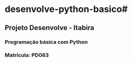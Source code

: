 # desenvolve-python-basico#

## Projeto Desenvolve - Itabira 

### Programação básica com Python

### Matrícula: PD063
